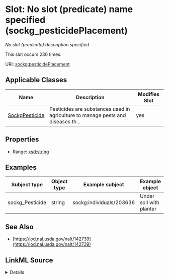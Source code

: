 

# Slot: No slot (predicate) name specified (sockg_pesticidePlacement)


_No slot (predicate) description specified_






This slot occurs 230 times.


URI: [sockg:pesticidePlacement](https://idir.uta.edu/sockg-ontology/docs/pesticidePlacement)



<!-- no inheritance hierarchy -->





## Applicable Classes

| Name | Description | Modifies Slot |
| --- | --- | --- |
| [SockgPesticide](../classes/SockgPesticide.md) | Pesticides are substances used in agriculture to manage pests and diseases th... |  yes  |







## Properties

* Range: [xsd:string](http://www.w3.org/2001/XMLSchema#string)






## Examples

| Subject type | Object type | Example subject | Example object | Occurrences |
| --- | --- | --- | --- | --- |
| sockg_Pesticide | string | sockg:individuals/203636 | Under soil with planter | 230 |


## See Also

* [https://lod.nal.usda.gov/nalt/142739](https://lod.nal.usda.gov/nalt/142739)



## LinkML Source

<details>

```yaml
name: sockg_pesticidePlacement
annotations:
  count:
    tag: count
    value: 230
description: No slot (predicate) description specified
title: No slot (predicate) name specified
examples:
- object:
    example_object: Under soil with planter
    example_object_type: string
    example_predicate: sockg:pesticidePlacement
    example_subject: sockg:individuals/203636
    example_subject_type: sockg_Pesticide
from_schema: soc-kg
see_also:
- https://lod.nal.usda.gov/nalt/142739
rank: 1000
domain: sockg_Pesticide
slot_uri: sockg:pesticidePlacement
alias: sockg_pesticidePlacement
domain_of:
- sockg_Pesticide
range: string

```
</details>